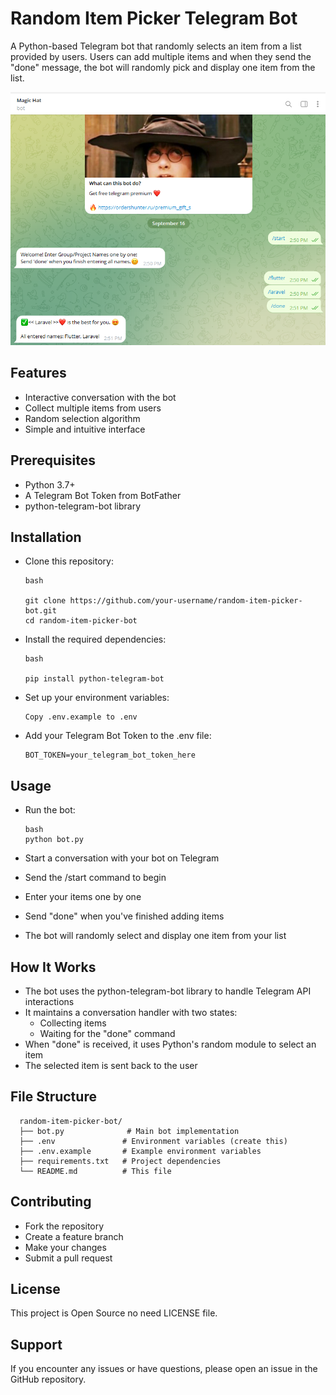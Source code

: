 # Random Item Picker Telegram Bot
A Python-based Telegram bot that randomly selects an item from a list provided by users. 
Users can add multiple items and when they send the "done" message, 
the bot will randomly pick and display one item from the list.

![CoverImage](https://github.com/thetnaing-dh/Random-Item-Picker-Telegram-Bot/blob/main/tele_bot.png?raw=true)

## Features
* Interactive conversation with the bot
* Collect multiple items from users
* Random selection algorithm
* Simple and intuitive interface

## Prerequisites
* Python 3.7+
* A Telegram Bot Token from BotFather
* python-telegram-bot library

## Installation
* Clone this repository:

      bash
      
      git clone https://github.com/your-username/random-item-picker-bot.git
      cd random-item-picker-bot
      
* Install the required dependencies:


      bash
      
      pip install python-telegram-bot

* Set up your environment variables:

      Copy .env.example to .env

* Add your Telegram Bot Token to the .env file:

      BOT_TOKEN=your_telegram_bot_token_here
  
## Usage
* Run the bot:

      bash
      python bot.py
  
* Start a conversation with your bot on Telegram
* Send the /start command to begin
* Enter your items one by one
* Send "done" when you've finished adding items
* The bot will randomly select and display one item from your list

## How It Works
* The bot uses the python-telegram-bot library to handle Telegram API interactions
* It maintains a conversation handler with two states:
  * Collecting items
  * Waiting for the "done" command
* When "done" is received, it uses Python's random module to select an item
* The selected item is sent back to the user

## File Structure

      random-item-picker-bot/
      ├── bot.py              # Main bot implementation
      ├── .env               # Environment variables (create this)
      ├── .env.example       # Example environment variables
      ├── requirements.txt   # Project dependencies
      └── README.md          # This file

## Contributing
* Fork the repository
* Create a feature branch
* Make your changes
* Submit a pull request

## License
This project is Open Source no need LICENSE file.

## Support
If you encounter any issues or have questions, please open an issue in the GitHub repository.
